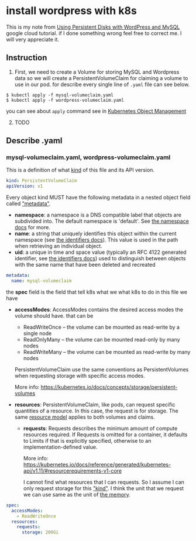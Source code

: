 # install wordpress with k8s
This is my note from [Using Persistent Disks with WordPress and MySQL](https://cloud.google.com/kubernetes-engine/docs/tutorials/persistent-disk) google cloud tutorial. if I done something wrong feel free to correct me. I will very appreciate it.

## Instruction

1. First, we need to create a Volume for storing MySQL and Wordpress data so we will create a PersistentVolumeClaim for claiming a volume to use in our pod. for describe every single line of `.yaml` file can see below.
```Shell Session
$ kubectl apply -f mysql-volumeclaim.yaml
$ kubectl apply -f wordpress-volumeclaim.yaml
```
you can see about `apply` command see in [Kubernetes Object Management](https://kubernetes.io/docs/concepts/overview/object-management-kubectl/overview/)

2. TODO

## Describe .yaml
### mysql-volumeclaim.yaml, wordpress-volumeclaim.yaml
This is a definition of what [kind](https://kubernetes.io/docs/reference/generated/kubernetes-api/v1.10/#persistentvolumeclaim-v1-core) of this file and its API version.
```yaml
kind: PersistentVolumeClaim
apiVersion: v1
```
Every object kind MUST have the following metadata in a nested object field called ["metadata"](https://github.com/kubernetes/community/blob/master/contributors/devel/api-conventions.md#metadata). 
+ **namespace**: a namespace is a DNS compatible label that objects are subdivided into. The default namespace is 'default'. See [the namespace docs](https://kubernetes.io/docs/user-guide/namespaces/) for more.
+ **name**: a string that uniquely identifies this object within the current namespace (see [the identifiers docs](https://kubernetes.io/docs/user-guide/identifiers/)). This value is used in the path when retrieving an individual object.
+ **uid**: a unique in time and space value (typically an RFC 4122 generated identifier, see [the identifiers docs](https://kubernetes.io/docs/user-guide/identifiers/)) used to distinguish between objects with the same name that have been deleted and recreated
```yaml
metadata:
  name: mysql-volumeclaim
```
the **spec** field is the field that tell k8s what we what k8s to do in this file we have 
  + **accessModes**: AccessModes contains the desired access modes the volume should have. that can be
    + ReadWriteOnce – the volume can be mounted as read-write by a single node
    + ReadOnlyMany – the volume can be mounted read-only by many nodes
    + ReadWriteMany – the volume can be mounted as read-write by many nodes

    PersistentVolumeClaim use the same conventions as PersistentVolumes when requesting storage with specific access modes.
    
    More info: https://kubernetes.io/docs/concepts/storage/persistent-volumes
  + **resources**: PersistentVolumeClaim, like pods, can request specific quantities of a resource. In this case, the request is for storage. The same [resource model](https://kubernetes.io/docs/reference/generated/kubernetes-api/v1.10/#resourcerequirements-v1-core) applies to both volumes and claims.
    + **requests**: Requests describes the minimum amount of compute resources required. If Requests is omitted for a container, it defaults to Limits if that is explicitly specified, otherwise to an implementation-defined value.
    
      More info: https://kubernetes.io/docs/reference/generated/kubernetes-api/v1.11/#resourcerequirements-v1-core
    
      I cannot find what resources that I can requests.  So I assume I can only request storage for this ["kind"](https://kubernetes.io/docs/reference/generated/kubernetes-api/v1.10/#persistentvolumeclaim-v1-core). I think the unit that we request we can use same as the unit of [the memory](https://kubernetes.io/docs/concepts/configuration/manage-compute-resources-container/#meaning-of-memory).


```yaml
spec:
  accessModes:
    - ReadWriteOnce
  resources:
    requests:
      storage: 200Gi
```